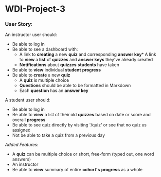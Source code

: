 # WDI-Project-3

### User Story:

An instructor user should:
* Be able to log in
* Be able to see a dashboard with:
    * A link to **creating** a new **quiz** and corresponding **answer key*** A link to **view** a **list** of **quizzes** and **answer keys** they've already created
    * **Notifications** about **quizzes** **students** have taken
* Be able to **view** individual **student** **progress**
* Be able to **create** a new **quiz**
    * A **quiz** is multiple choice 
    * **Questions** should be able to be formatted in Markdown
    * Each **question** has an **answer key**

A student user should:
* Be able to log in
* Be able to **view** a list of their old **quizzes** based on date or score and overall **progress**
* Be able to see quiz directly by visiting '/quiz' or see that no quiz us assigned
* Not be able to take a quiz from a previous day


*Added Features*:
* A **quiz** can be multiple choice or short, free-form (typed out, one word answers)
* An instructor 
* Be able to **view** summary of entire **cohort's** **progress** as a whole
